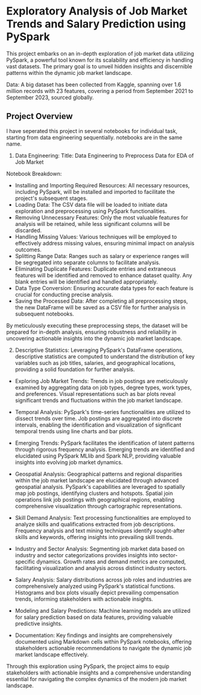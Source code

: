 # Exploratory Analysis of Job Market Trends and Salary Prediction using PySpark
This project embarks on an in-depth exploration of job market data utilizing PySpark, a powerful tool known for its scalability and efficiency in handling vast datasets. The primary goal is to unveil hidden insights and discernible patterns within the dynamic job market landscape.

Data: A big dataset has been collected from Kaggle, spanning over 1.6 million records with 23 features, covering a period from September 2021 to September 2023, sourced globally.

## Project Overview
I have seperated this project in several notebooks for individual task, starting from data engineering sequentially. notebooks are in the same name. 

1. Data Engineering: 
Title: Data Engineering to Preprocess Data for EDA of Job Market

Notebook Breakdown: 
- Installing and Importing Required Resources: All necessary resources, including PySpark, will be installed and imported to facilitate the project's subsequent stages.
- Loading Data: The CSV data file will be loaded to initiate data exploration and preprocessing using PySpark functionalities.
- Removing Unnecessary Features: Only the most valuable features for analysis will be retained, while less significant columns will be discarded.
- Handling Missing Values: Various techniques will be employed to effectively address missing values, ensuring minimal impact on analysis outcomes.
- Splitting Range Data: Ranges such as salary or experience ranges will be segregated into separate columns to facilitate analysis.
- Eliminating Duplicate Features: Duplicate entries and extraneous features will be identified and removed to enhance dataset quality. Any blank entries will be identified and handled appropriately.
- Data Type Conversion: Ensuring accurate data types for each feature is crucial for conducting precise analysis.
- Saving the Processed Data: After completing all preprocessing steps, the new DataFrame will be saved as a CSV file for further analysis in subsequent notebooks.

By meticulously executing these preprocessing steps, the dataset will be prepared for in-depth analysis, ensuring robustness and reliability in uncovering actionable insights into the dynamic job market landscape.


2. Descriptive Statistics:
   Leveraging PySpark's DataFrame operations, descriptive statistics are computed to understand the distribution of key variables such as job titles, salaries, and geographical locations, providing a solid foundation for further analysis.

- Exploring Job Market Trends: Trends in job postings are meticulously examined by aggregating data on job types, degree types, work types, and preferences. Visual representations such as bar plots reveal significant trends and fluctuations within the job market landscape.

- Temporal Analysis: PySpark's time-series functionalities are utilized to dissect trends over time. Job postings are aggregated into discrete intervals, enabling the identification and visualization of significant temporal trends using line charts and bar plots.

- Emerging Trends: PySpark facilitates the identification of latent patterns through rigorous frequency analysis. Emerging trends are identified and elucidated using PySpark MLlib and Spark NLP, providing valuable insights into evolving job market dynamics.

- Geospatial Analysis: Geographical patterns and regional disparities within the job market landscape are elucidated through advanced geospatial analysis. PySpark's capabilities are leveraged to spatially map job postings, identifying clusters and hotspots. Spatial join operations link job postings with geographical regions, enabling comprehensive visualization through cartographic representations.

- Skill Demand Analysis: Text processing functionalities are employed to analyze skills and qualifications extracted from job descriptions. Frequency analysis and text mining techniques identify sought-after skills and keywords, offering insights into prevailing skill trends.

- Industry and Sector Analysis: Segmenting job market data based on industry and sector categorizations provides insights into sector-specific dynamics. Growth rates and demand metrics are computed, facilitating visualization and analysis across distinct industry sectors.

- Salary Analysis: Salary distributions across job roles and industries are comprehensively analyzed using PySpark's statistical functions. Histograms and box plots visually depict prevailing compensation trends, informing stakeholders with actionable insights.

- Modeling and Salary Predictions: Machine learning models are utilized for salary prediction based on data features, providing valuable predictive insights.

- Documentation: Key findings and insights are comprehensively documented using Markdown cells within PySpark notebooks, offering stakeholders actionable recommendations to navigate the dynamic job market landscape effectively.

Through this exploration using PySpark, the project aims to equip stakeholders with actionable insights and a comprehensive understanding essential for navigating the complex dynamics of the modern job market landscape.





